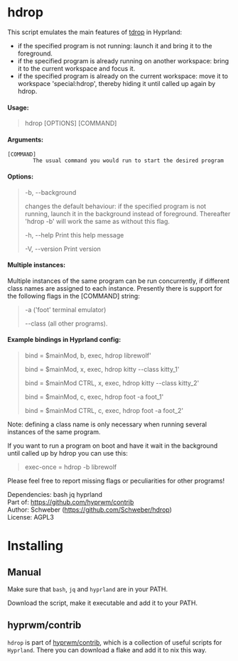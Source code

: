 # hdrop

This script emulates the main features of [tdrop](https://github.com/noctuid/tdrop) in Hyprland:

- if the specified program is not running: launch it and bring it to the foreground.
- if the specified program is already running on another workspace: bring it to the current workspace and focus it.
- if the specified program is already on the current workspace: move it to workspace 'special:hdrop', thereby hiding it until called up again by hdrop.

#### Usage:

> hdrop [OPTIONS] [COMMAND]

#### Arguments:

    [COMMAND]
            The usual command you would run to start the desired program

#### Options:

> -b, --background
>
> changes the default behaviour: if the specified program is not running, launch it in the background instead of foreground. Thereafter 'hdrop -b' will work the same as without this flag.
>
> -h, --help
> Print this help message
>
> -V, --version
> Print version

#### Multiple instances:

Multiple instances of the same program can be run concurrently, if different class names are assigned to each instance. Presently there is support for the following flags in the [COMMAND] string:

> -a ('foot' terminal emulator)
>
> --class (all other programs).

#### Example bindings in Hyprland config:

> bind = $mainMod, b, exec, hdrop librewolf'
>
> bind = $mainMod, x, exec, hdrop kitty --class kitty_1'
>
> bind = $mainMod CTRL, x, exec, hdrop kitty --class kitty_2'
>
> bind = $mainMod, c, exec, hdrop foot -a foot_1'
>
> bind = $mainMod CTRL, c, exec, hdrop foot -a foot_2'

Note: defining a class name is only necessary when running several instances of the same program.

If you want to run a program on boot and have it wait in the background until called up by hdrop you can use this:

> exec-once = hdrop -b librewolf

Please feel free to report missing flags or peculiarities for other programs!

Dependencies: bash jq hyprland  
Part of: https://github.com/hyprwm/contrib  
Author: Schweber (https://github.com/Schweber/hdrop)  
License: AGPL3

# Installing

## Manual

Make sure that `bash`, `jq` and `hyprland` are in your PATH.

Download the script, make it executable and add it to your PATH.

## hyprwm/contrib

`hdrop` is part of [hyprwm/contrib](https://github.com/hyprwm/contrib), which is a collection of useful scripts for `Hyprland`. There you can download a flake and add it to nix this way.
